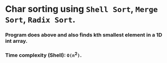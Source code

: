 # Char sorting using `Shell Sort`, `Merge Sort`, `Radix Sort`.

### Program does above and also **finds kth smallest element** in a **1D int array**.

### Time complexity (Shell): `O(n`<sup>2</sup>`)`.
